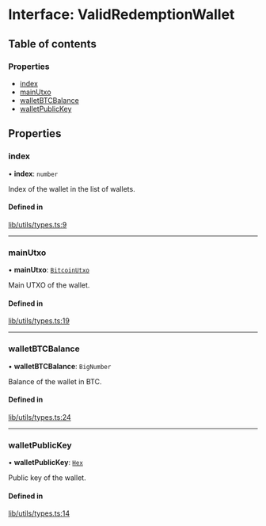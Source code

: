 # Interface: ValidRedemptionWallet

## Table of contents

### Properties

- [index](ValidRedemptionWallet.md#index)
- [mainUtxo](ValidRedemptionWallet.md#mainutxo)
- [walletBTCBalance](ValidRedemptionWallet.md#walletbtcbalance)
- [walletPublicKey](ValidRedemptionWallet.md#walletpublickey)

## Properties

### index

• **index**: `number`

Index of the wallet in the list of wallets.

#### Defined in

[lib/utils/types.ts:9](https://github.com/keep-network/tbtc-v2/blob/main/typescript/src/lib/utils/types.ts#L9)

___

### mainUtxo

• **mainUtxo**: [`BitcoinUtxo`](../README.md#bitcoinutxo)

Main UTXO of the wallet.

#### Defined in

[lib/utils/types.ts:19](https://github.com/keep-network/tbtc-v2/blob/main/typescript/src/lib/utils/types.ts#L19)

___

### walletBTCBalance

• **walletBTCBalance**: `BigNumber`

Balance of the wallet in BTC.

#### Defined in

[lib/utils/types.ts:24](https://github.com/keep-network/tbtc-v2/blob/main/typescript/src/lib/utils/types.ts#L24)

___

### walletPublicKey

• **walletPublicKey**: [`Hex`](../classes/Hex.md)

Public key of the wallet.

#### Defined in

[lib/utils/types.ts:14](https://github.com/keep-network/tbtc-v2/blob/main/typescript/src/lib/utils/types.ts#L14)
